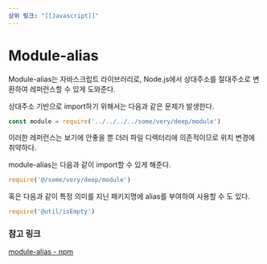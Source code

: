 ```yaml
---
상위 링크: "[[Javascript]]"
---
```

# Module-alias
Module-alias는 자바스크립트 라이브러리로, Node.js에서 상대주소를 절대주소로 변환하여 레퍼런스할 수 있게 도와준다.

상대주소 기반으로 import하기 위해서는 다음과 같은 문제가 발생한다.
```javascript
const module = require('../../../../some/very/deep/module')
```
이러한 레퍼런스는 보기에 안좋을 뿐 더러 파일 디렉터리에 의존적이므로 위치 변경에 취약하다.

module-alias는 다음과 같이 import할 수 있게 해준다.
```javascript
require('@/some/very/deep/module')
```

혹은 다음과 같이 특정 의미를 지닌 패키지명에 alias를 부여하여 사용할 수 도 있다.
```javascript
require('@util/isEmpty')
```
### 참고 링크
[module-alias - npm](https://www.npmjs.com/package/module-alias)